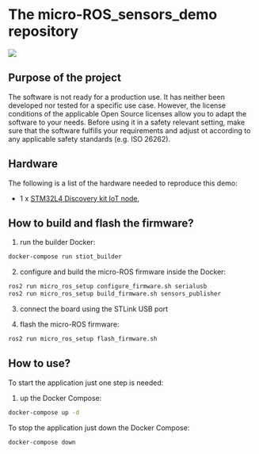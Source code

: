 # The micro-ROS_sensors_demo repository

![](http://www.plantuml.com/plantuml/proxy?cache=no&src=https://raw.githubusercontent.com/micro-ROS/micro-ROS_sensors_demo/master/assets/diagrams/architecture.puml)

## Purpose of the project

The software is not ready for a production use.
It has neither been developed nor tested for a specific use case.
However, the license conditions of the applicable Open Source licenses allow you to adapt the software to your needs.
Before using it in a safety relevant setting, make sure that the software fulfills your requirements and adjust ot according to any applicable safety standards (e.g. ISO 26262).

## Hardware

The following is a list of the hardware needed to reproduce this demo:

* 1 x [STM32L4 Discovery kit IoT node](https://www.st.com/en/evaluation-tools/b-l475e-iot01a.html),

## How to build and flash the firmware?

1. run the builder Docker:
```bash
docker-compose run stiot_builder
```

2. configure and build the micro-ROS firmware inside the Docker:
```bash
ros2 run micro_ros_setup configure_firmware.sh serialusb
ros2 run micro_ros_setup build_firmware.sh sensors_publisher
```

3. connect the board using the STLink USB port

4. flash the micro-ROS firmware:
```bash
ros2 run micro_ros_setup flash_firmware.sh
```

## How to use?

To start the application just one step is needed:

1. up the Docker Compose:

```bash
docker-compose up -d
```

To stop the application just down the Docker Compose:

```bash
docker-compose down
```